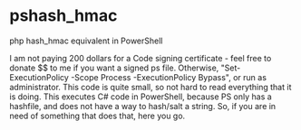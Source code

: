 # pshash_hmac
php hash_hmac equivalent in PowerShell

I am not paying 200 dollars for a Code signing  certificate - feel free to donate $$ to me if you want a signed ps file. 
Otherwise, "Set-ExecutionPolicy -Scope Process -ExecutionPolicy Bypass",  or run as administrator.
This code is quite small, so not hard to read everything that it is doing.
This executes C# code in PowerShell, because PS only has a hashfile, and does not have a way to hash/salt a string.
So, if you are in need of something that does that, here you go.
